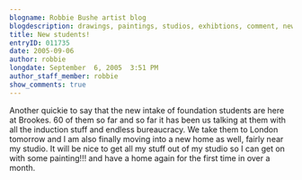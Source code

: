 ```yaml
---
blogname: Robbie Bushe artist blog
blogdescription: drawings, paintings, studios, exhibtions, comment, news as they happen to Robbie Bushe
title: New students!
entryID: 011735
date: 2005-09-06
author: robbie
longdate: September  6, 2005  3:51 PM
author_staff_member: robbie
show_comments: true
---
```


<p>Another quickie to say that the new intake of foundation students are here at Brookes. 60 of them so far and so far it has been us talking at them with all the induction stuff and endless bureaucracy. We take them to London tomorrow and I am also finally moving into a new home as well, fairly near my studio. It will be nice to get all my stuff out of my studio so I can get on with some painting!!! and have a home again for the first time in over a month.</p>

